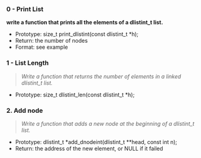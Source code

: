 ### 0 - Print List
 **write a function that prints all the elements of a dlistint_t list.**
* Prototype: size_t print_dlistint(const dlistint_t *h);
* Return: the number of nodes
* Format: see example

### 1 - List Length
 > *Write a function that returns the number of elements in a linked dlistint_t list.*
 + Prototype: size_t dlistint_len(const dlistint_t *h);

### 2. Add node
> *Write a function that adds a new node at the beginning of a dlistint_t list.*
* Prototype: dlistint_t *add_dnodeint(dlistint_t **head, const int n);
* Return: the address of the new element, or NULL if it failed
